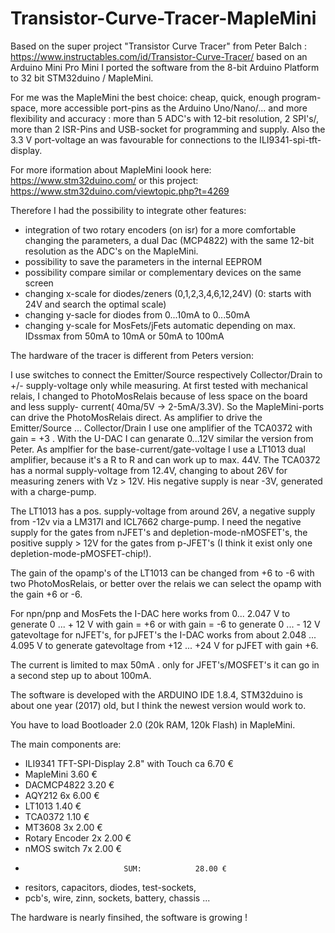 # Transistor-Curve-Tracer-MapleMini

Based on the super project "Transistor Curve Tracer" from Peter Balch :
https://www.instructables.com/id/Transistor-Curve-Tracer/  based on an Arduino Mini Pro Mini 
I ported the software from the 8-bit Arduino Platform to 32 bit STM32duino / MapleMini.




For me was the MapleMini the best choice: cheap, quick, enough program-space, more accessible port-pins as the Arduino Uno/Nano/... and more flexibility and accuracy :
more than 5 ADC's with 12-bit resolution, 2 SPI's/, more than 2 ISR-Pins and USB-socket for programming and supply. 
Also the 3.3 V port-voltage an was favourable for connections to the ILI9341-spi-tft-display.

For more iformation about MapleMini loook here: https://www.stm32duino.com/
or this project:  https://www.stm32duino.com/viewtopic.php?t=4269



Therefore I had the possibility to integrate other features:
- integration of two rotary encoders (on isr) for a more comfortable changing the parameters, a dual Dac (MCP4822) with the same 12-bit resolution as the ADC's on the MapleMini.
- possibility to save the parameters in the internal EEPROM
- possibility compare similar or complementary devices on the same screen
- changing x-scale for diodes/zeners (0,1,2,3,4,6,12,24V) (0: starts with 24V and search the optimal scale)
- changing y-sacle for diodes from 0...10mA  to 0...50mA
- changing y-scale for MosFets/jFets automatic depending on max. IDssmax from 50mA to 10mA or 50mA to 100mA

The hardware of the tracer is different from Peters version:

I use switches to connect the Emitter/Source respectively Collector/Drain to +/- supply-voltage only while measuring.
At first tested with mechanical relais, I changed to  PhotoMosRelais because of less space on the board and less supply-
current( 40ma/5V -> 2-5mA/3.3V). So the MapleMini-ports can drive the PhotoMosRelais direct.
As amplifier to drive the Emitter/Source ... Collector/Drain I use one amplifier of the TCA0372 with gain = +3 .
With the U-DAC I can genarate 0...12V similar the version from Peter.
As amplfier for the base-current/gate-voltage I use a LT1013 dual amplifier, because it's a R to R and can work up to max. 44V.
The TCA0372 has a normal supply-voltage from 12.4V, changing to about 26V for measuring zeners with Vz > 12V.
His negative supply is near -3V, generated with a charge-pump.

The LT1013 has a pos. supply-voltage from around 26V, a negative supply from -12v via a LM317l and ICL7662 charge-pump.
I need the negative supply for the gates from nJFET's and depletion-mode-nMOSFET's, the positive supply > 12V for the gates from 
p-JFET's (I think it exist only one depletion-mode-pMOSFET-chip!).

The gain of the opamp's of the LT1013 can be changed from +6 to -6 with two PhotoMosRelais, or better 
over the relais we can select the opamp with the gain +6 or -6.

For npn/pnp and MosFets the I-DAC here works from 0... 2.047 V to generate 0 ... + 12 V with gain = +6 or
with gain = -6  to generate 0 ... - 12 V gatevoltage for nJFET's,
for pJFET's the I-DAC works from about 2.048 ... 4.095 V to generate gatevoltage from +12 ... +24 V for
pJFET with gain +6.

The current is limited to max 50mA . only for JFET's/MOSFET's it can go in a second step up to about 100mA.

The software is developed with the ARDUINO IDE 1.8.4, STM32duino is about one year (2017) old, but I think the newest version would work to.

You have to load  Bootloader 2.0 (20k RAM, 120k Flash) in MapleMini.

The main components are:

- ILI9341 TFT-SPI-Display 2.8" with Touch ca 6.70 €
- MapleMini                                  3.60 €
- DACMCP4822                                 3.20 € 
- AQY212 6x                                  6.00 €
- LT1013                                     1.40 €
- TCA0372                                    1.10 €
- MT3608 3x                                  2.00 €
- Rotary Encoder 2x                          2.00 €
- nMOS switch    7x                          2.00 €                 
-                           SUM:            28.00 €
+ resitors, capacitors, diodes, test-sockets,                                          
+ pcb's, wire, zinn, sockets, battery, chassis ...     

The hardware is nearly finsihed, the software is growing ! 
